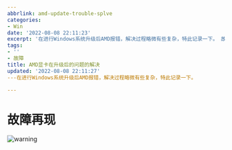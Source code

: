 ```yaml
---
abbrlink: amd-update-trouble-splve
categories:
- Win
date: '2022-08-08 22:11:23'
excerpt: '在进行Windows系统升级后AMD报错，解决过程略微有些复杂，特此记录一下。 故障再现 '
tags:
- ''
- 故障
title: AMD显卡在升级后的问题的解决
updated: '2022-08-08 22:11:27'
---在进行Windows系统升级后AMD报错，解决过程略微有些复杂，特此记录一下。

---
```


# 故障再现

![warning](https://storageapi.fleek.co/f116623f-180d-40e3-b9f8-9d276a61754b-bucket/warning.jpg)



